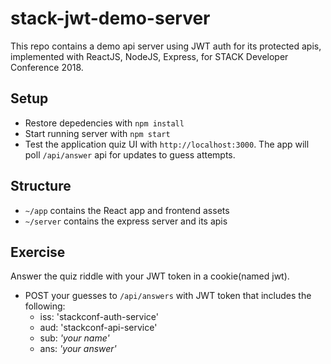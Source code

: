 # stack-jwt-demo-server

This repo contains a demo api server using JWT auth for its protected apis, implemented with ReactJS, NodeJS, Express, for STACK Developer Conference 2018.

## Setup
- Restore depedencies with `npm install`
- Start running server with `npm start`
- Test the application quiz UI with `http://localhost:3000`. The app will poll `/api/answer` api for updates to guess attempts.

## Structure
- `~/app` contains the React app and frontend assets
- `~/server` contains the express server and its apis

## Exercise
Answer the quiz riddle with your JWT token in a cookie(named jwt).
- POST your guesses to `/api/answers` with JWT token that includes the following:
    - iss: 'stackconf-auth-service'
    - aud: 'stackconf-api-service'
    - sub: *'your name'*
    - ans: *'your answer'*